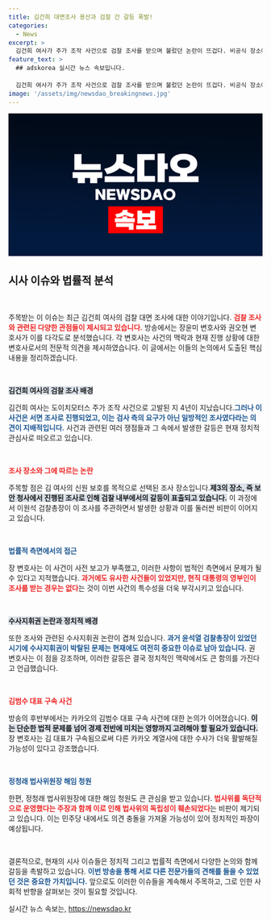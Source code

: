 ```yaml
---
title: 김건희 대면조사 용산과 검찰 간 갈등 폭발!
categories:
  - News
excerpt: >
  김건희 여사가 주가 조작 사건으로 검찰 조사를 받으며 불렀던 논란이 뜨겁다. 비공식 장소에서의 조사가 법적 공정성과 상식을 침해할 수 있다는 지적이 이어지고, 부장검사의 사표와 검찰 내부 갈등까지 겹쳐 복잡한 상황이 전개되고 있다. 이 모든 자세한 이야기를 들어보자!
feature_text: >
  ## adskorea 실시간 뉴스 속보입니다.

  김건희 여사가 주가 조작 사건으로 검찰 조사를 받으며 불렀던 논란이 뜨겁다. 비공식 장소에서의 조사가 법적 공정성과 상식을 침해할 수 있다는 지적이 이어지고, 부장검사의 사표와 검찰 내부 갈등까지 겹쳐 복잡한 상황이 전개되고 있다. 이 모든 자세한 이야기를 들어보자!
image: '/assets/img/newsdao_breakingnews.jpg'
---
```


<p><img src="/assets/img/newsdao_breakingnews.jpg" alt="adskorea 속보" /></p>

<h2 data-ke-size="size26">시사 이슈와 법률적 분석</h2>

<p data-ke-size="size16">&nbsp;</p>

<p>주목받는 이 이슈는 최근 김건희 여사의 검찰 대면 조사에 대한 이야기입니다. <b><span style="color: #ee2323;">검찰 조사와 관련된 다양한 관점들이 제시되고 있습니다.</span></b> 방송에서는 장윤미 변호사와 권오현 변호사가 이를 다각도로 분석했습니다. 각 변호사는 사건의 맥락과 현재 진행 상황에 대한 변호사로서의 전문적 의견을 제시하였습니다. 이 글에서는 이들의 논의에서 도출된 핵심 내용을 정리하겠습니다.</p>

<p data-ke-size="size16">&nbsp;</p>

<p><b><span style="background-color: #21538527;">김건희 여사의 검찰 조사 배경</span></b></p>

<p>김건희 여사는 도이치모터스 주가 조작 사건으로 고발된 지 4년이 지났습니다.<b><span style="color: #1a5490;">그러나 이 사건은 서면 조사로 진행되었고, 이는 검사 측의 요구가 아닌 일방적인 조사였다라는 의견이 지배적입니다.</span></b> 사건과 관련된 여러 쟁점들과 그 속에서 발생한 갈등은 현재 정치적 관심사로 떠오르고 있습니다.</p>

<p data-ke-size="size16">&nbsp;</p>

<p><b><span style="color: #ee2323;">조사 장소와 그에 따르는 논란</span></b></p>

<p>주목할 점은 김 여사의 신원 보호를 목적으로 선택된 조사 장소입니다.<b><span style="background-color: #21538527;">제3의 장소, 즉 보안 청사에서 진행된 조사로 인해 검찰 내부에서의 갈등이 표출되고 있습니다.</span></b> 이 과정에서 이원석 검찰총장이 이 조사를 주관하면서 발생한 상황과 이를 둘러싼 비판이 이어지고 있습니다.</p>

<p data-ke-size="size16">&nbsp;</p>

<p><b><span style="color: #1a5490;">법률적 측면에서의 접근</span></b></p>

<p>장 변호사는 이 사건이 사전 보고가 부족했고, 이러한 사항이 법적인 측면에서 문제가 될 수 있다고 지적했습니다. <b><span style="color: #ee2323;">과거에도 유사한 사건들이 있었지만, 현직 대통령의 영부인이 조사를 받는 경우는 없다</span></b>는 것이 이번 사건의 특수성을 더욱 부각시키고 있습니다.</p>

<p data-ke-size="size16">&nbsp;</p>

<p><b><span style="background-color: #21538527;">수사지휘권 논란과 정치적 배경</span></b></p>

<p>또한 조사와 관련된 수사지휘권 논란이 겹쳐 있습니다. <b><span style="color: #1a5490;">과거 윤석열 검찰총장이 있었던 시기에 수사지휘권이 박탈된 문제는 현재에도 여전히 중요한 이슈로 남아 있습니다.</span></b> 권 변호사는 이 점을 강조하며, 이러한 갈등은 결국 정치적인 맥락에서도 큰 함의를 가진다고 언급했습니다.</p>

<p data-ke-size="size16">&nbsp;</p>

<p><b><span style="color: #ee2323;">김범수 대표 구속 사건</span></b></p>

<p>방송의 후반부에서는 카카오의 김범수 대표 구속 사건에 대한 논의가 이어졌습니다. <b><span style="background-color: #21538527;">이는 단순한 법적 문제를 넘어 경제 전반에 미치는 영향까지 고려해야 할 필요가 있습니다.</span></b> 장 변호사는 김 대표가 구속됨으로써 다른 카카오 계열사에 대한 수사가 더욱 활발해질 가능성이 있다고 강조했습니다.</p>

<p data-ke-size="size16">&nbsp;</p>

<p><b><span style="color: #1a5490;">정청래 법사위원장 해임 청원</span></b></p>

<p>한편, 정청래 법사위원장에 대한 해임 청원도 큰 관심을 받고 있습니다. <b><span style="color: #ee2323;">법사위를 독단적으로 운영했다는 주장과 함께 이로 인해 법사위의 독립성이 훼손되었다</span></b>는 비판이 제기되고 있습니다. 이는 민주당 내에서도 의견 충돌을 가져올 가능성이 있어 정치적인 파장이 예상됩니다.</p>

<p data-ke-size="size16">&nbsp;</p>

<p>결론적으로, 현재의 시사 이슈들은 정치적 그리고 법률적 측면에서 다양한 논의와 함께 갈등을 촉발하고 있습니다. <b><span style="color: #1a5490;">이번 방송을 통해 서로 다른 전문가들의 견해를 들을 수 있었던 것은 중요한 가치입니다.</span></b> 앞으로도 이러한 이슈들을 계속해서 주목하고, 그로 인한 사회적 반향을 살펴보는 것이 필요할 것입니다.</p>
실시간 뉴스 속보는, <a href="https://newsdao.kr" rel="dofollow">https://newsdao.kr</a>


